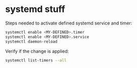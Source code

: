 # systemd stuff

Steps needed to activate defined systemd service and timer:

```bash
systemctl enable <MY-DEFINED>.timer
systemctl enable <MY-DEFINED>.service
systemctl daemon-reload
```

Verify if the change is applied:

```bash
systemctl list-timers --all
```
